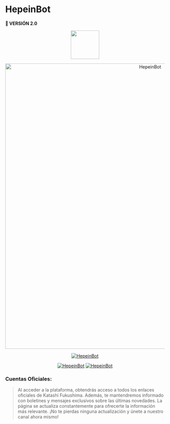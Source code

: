 <h1>HepeinBot</h1>
 <b>🚀 VERSIÓN 2.0</b>

<p align="center"> 
<a href="https://github.com/GataNina-Li"><img src="file:///F:/Brashkie/Porgramas/ACTIVIDADES/ROBOT/mafuyu-v7/mafuyu-v7/prueba.html" height="90px"></a> 
</p>

<p align="center">
<img src="https://telegra.ph/file/71d6fa4fbfb9dab8a4b8d.jpg" alt="HepeinBot" width="900"/>
</p>


<p align="center">
<a href="#"><img title="HepeinBot" src="https://img.shields.io/badge/SI TE GUSTA ESTE REPOSITORIO DALE 🌟 ¡GRACIAS! -red?colorA=%255ff0000&colorB=%23017e40&style=for-the-badge"></a> 
</img>
</p>  


<p align="center">
<a href="#"><img title="HepeinBot" src="https://img.shields.io/badge/LEA TODO LAS INDICACIONES-red?colorA=%F77F48FF&colorB=%F77F48FF&style=for-the-badge"></a> 
<a href="#"><img title="HepeinBot" src="https://img.shields.io/badge/COMPATIBLE CON LA VERSIÓN MULTI DISPOSITIVOS DE WHATSAPP-red?colorA=%F77F48FF&colorB=%F77F48FF&style=for-the-badge"></a>
</p>

### Cuentas Oficiales:
> Al acceder a la plataforma, obtendrás acceso a todos los enlaces oficiales de Katashi Fukushima. Además, te mantendremos informado con boletines y mensajes exclusivos sobre las últimas novedades. La página se actualiza constantemente para ofrecerte la información más relevante. ¡No te pierdas ninguna actualización y únete a nuestro canal ahora mismo!
